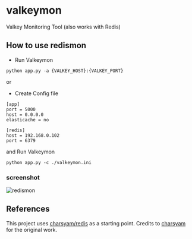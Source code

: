 # valkeymon
Valkey Monitoring Tool (also works with Redis)

## How to use redismon

* Run Valkeymon

```
python app.py -a {VALKEY_HOST}:{VALKEY_PORT}
```

or

* Create Config file
```
[app]
port = 5000
host = 0.0.0.0
elasticache = no

[redis]
host = 192.168.0.102
port = 6379
```

and Run Valkeymon
```
python app.py -c ./valkeymon.ini
```

### screenshot

![redismon](https://user-images.githubusercontent.com/439301/155867717-76d7f1a0-fadb-4e6b-8aad-75e551db46c5.png)

## References

This project uses [charsyam/redis](https://github.com/charsyam/redismon) as a starting point.
Credits to [charsyam](https://github.com/charsyam) for the original work.

